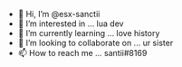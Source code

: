 - 👋 Hi, I’m @esx-sanctii
- 👀 I’m interested in ... lua dev
- 🌱 I’m currently learning ... love history
- 💞️ I’m looking to collaborate on ... ur sister
- 📫 How to reach me ... santii#8169

<!---
esx-sanctii/esx-sanctii is a ✨ special ✨ repository because its `README.md` (this file) appears on your GitHub profile.
You can click the Preview link to take a look at your changes.
--->
